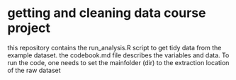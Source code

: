 # getting and cleaning data course project

this repository contains the run_analysis.R script to get tidy data from the example dataset.
the codebook.md file describes the variables and data.
To run the code, one needs to set the mainfolder (dir) to the extraction location of the raw dataset